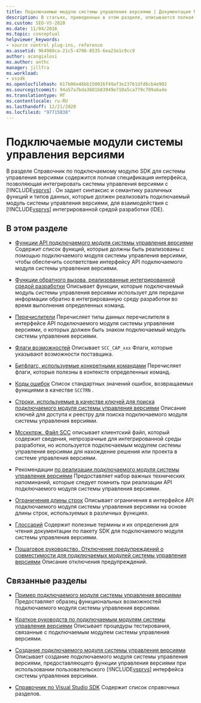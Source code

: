 ```yaml
---
title: Подключаемые модули системы управления версиями | Документация Майкрософт
description: В статьях, приведенных в этом разделе, описывается полная спецификация интерфейса, позволяющая интегрировать системы управления версиями с Visual Studio.
ms.custom: SEO-VS-2020
ms.date: 11/04/2016
ms.topic: conceptual
helpviewer_keywords:
- source control plug-ins, reference
ms.assetid: 964980ca-21c5-4706-8535-6ea23e1c9cc9
author: acangialosi
ms.author: anthc
manager: jillfra
ms.workload:
- vssdk
ms.openlocfilehash: 617b06e46bb150026f49af3e23761dfd6cb4e902
ms.sourcegitcommit: 94a57a7bda3601b83949e710a5ca779c709a6a4e
ms.translationtype: MT
ms.contentlocale: ru-RU
ms.lasthandoff: 12/21/2020
ms.locfileid: "97715838"
---
```

# <a name="source-control-plug-ins"></a>Подключаемые модули системы управления версиями
В разделе Справочник по подключаемому модулю SDK для системы управления версиями содержится полная спецификация интерфейса, позволяющая интегрировать системы управления версиями с [!INCLUDE[vsprvs](../code-quality/includes/vsprvs_md.md)] . Он задает синтаксис и семантику различных функций и типов данных, которые должен реализовать подключаемый модуль системы управления версиями, для взаимодействия с [!INCLUDE[vsprvs](../code-quality/includes/vsprvs_md.md)] интегрированной средой разработки (IDE).

## <a name="in-this-section"></a>В этом разделе
- [Функции API подключаемого модуля системы управления версиями](../extensibility/source-control-plug-in-api-functions.md) Содержит список функций, которые должны быть реализованы с помощью подключаемого модуля системы управления версиями, чтобы обеспечить соответствие интерфейсу API подключаемого модуля системы управления версиями.

- [Функции обратного вызова, реализованные интегрированной средой разработки](../extensibility/callback-functions-implemented-by-the-ide.md) Описывает функции, которые подключаемый модуль системы управления версиями использует для передачи информации обратно в интегрированную среду разработки во время выполнения определенных команд.

- [Перечислители](../extensibility/enumerators.md) Перечисляет типы данных перечислителя в интерфейсе API подключаемого модуля системы управления версиями, о которых должен быть знаком подключаемый модуль системы управления версиями.

- [Флаги возможностей](../extensibility/capability-flags.md) Описывает `SCC_CAP_xxx` Флаги, которые указывают возможности поставщика.

- [Битфлагс, используемые конкретными командами](../extensibility/bitflags-used-by-specific-commands.md) Перечисляет флаги, которые полезны в контексте определенных команд.

- [Коды ошибок](../extensibility/error-codes.md) Список стандартных значений ошибок, возвращаемых функциями в качестве `SCCTRN` .

- [Строки, используемые в качестве ключей для поиска подключаемого модуля системы управления версиями](../extensibility/strings-used-as-keys-for-finding-a-source-control-plug-in.md) Описание ключей для доступа к реестру для поиска подключаемого модуля системы управления версиями.

- [Мссккпрж. Файл SCC](../extensibility/mssccprj-scc-file.md) описывает клиентский файл, который содержит сведения, непрозрачные для интегрированной среды разработки, но используется подключаемым модулем системы управления версиями для нахождение решения или проекта в системе управления версиями.

- Рекомендации [по реализации подключаемого модуля системы управления версиями](../extensibility/best-practices-for-implementing-a-source-control-plug-in.md) Предоставляет набор важных технических напоминаний, которые следует помнить при реализации API подключаемого модуля системы управления версиями.

- [Ограничения длины строк](../extensibility/restrictions-on-string-lengths.md) Описывает ограничения в интерфейсе API подключаемого модуля системы управления версиями на основе длины строк, используемых в различных функциях.

- [Глоссарий](../extensibility/source-control-plug-in-glossary.md) Содержит полезные термины и их определения для чтения документации по пакету SDK для подключаемого модуля системы управления версиями.

- [Пошаговое руководство. Отключение предупреждений о совместимости для подключаемых модулей системы управления версиями](../extensibility/how-to-turn-off-compatibility-warnings-for-source-control-plug-ins.md) Описание отключения предупреждений.

## <a name="related-sections"></a>Связанные разделы
- [Пример подключаемого модуля системы управления версиями](https://www.microsoft.com/download/details.aspx?id=55984) Предоставляет образец функциональных возможностей подключаемого модуля системы управления версиями.

- [Краткое руководств по подключаемым модулям системы управления версиями](../extensibility/internals/test-guide-for-source-control-plug-ins.md) Описывает процедуры тестирования, связанные с подключаемым модулем системы управления версиями.

- [Создание подключаемого модуля системы управления версиями](../extensibility/internals/creating-a-source-control-plug-in.md) Описывает создание подключаемого модуля системы управления версиями, предоставляющего функции управления версиями при использовании пользовательского [!INCLUDE[vsprvs](../code-quality/includes/vsprvs_md.md)] интерфейса системы управления версиями.

- [Справочник по Visual Studio SDK](../extensibility/visual-studio-sdk-reference.md) Содержит список справочных разделов.
